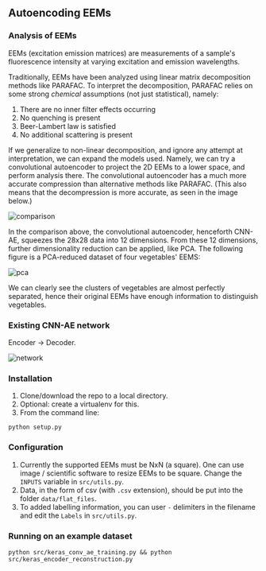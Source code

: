 ## Autoencoding EEMs


### Analysis of EEMs

EEMs (excitation emission matrices) are measurements of a sample's fluorescence intensity at varying excitation and emission wavelengths.

Traditionally, EEMs have been analyzed using linear matrix decomposition methods like PARAFAC. To interpret the decomposition, PARAFAC relies on some strong _chemical_ assumptions (not just statistical), namely:

1. There are no inner filter effects occurring
2. No quenching is present
3. Beer-Lambert law is satisfied
4. No additional scattering is present


If we generalize to non-linear decomposition, and ignore any attempt at interpretation, we can expand the models used. Namely, we can try a convolutional autoencoder to project the 2D EEMs to a lower space, and perform analysis there. The convolutional autoencoder has a much more accurate compression than alternative methods like PARAFAC. (This also means that the decompression is more accurate, as seen in the image below.)

![comparison](https://i.imgur.com/2t2CdT4.png)


In the comparison above, the convolutional autoencoder, henceforth CNN-AE, squeezes the 28x28 data into 12 dimensions. From these 12 dimensions, further dimensionality reduction can be applied, like PCA. The following figure is a PCA-reduced dataset of four vegetables' EEMS:

![pca](https://i.imgur.com/AwDAdrV.png)

We can clearly see the clusters of vegetables are almost perfectly separated, hence their original EEMs have enough information to distinguish vegetables.


### Existing CNN-AE network

Encoder -> Decoder.


![network](https://i.imgur.com/FRYHunI.png)


### Installation

1. Clone/download the repo to a local directory.
2. Optional: create a virtualenv for this.
3. From the command line:
```
python setup.py
```

### Configuration

1. Currently the supported EEMs must be NxN (a square). One can use image / scientific software to resize EEMs to be square. Change the `INPUTS` variable in `src/utils.py`.
2. Data, in the form of csv (with `.csv` extension), should be put into the folder `data/flat_files`.
3. To added labelling information, you can user `-` delimiters in the filename and edit the `Labels` in `src/utils.py`.


### Running on an example dataset

```
python src/keras_conv_ae_training.py && python src/keras_encoder_reconstruction.py
```
